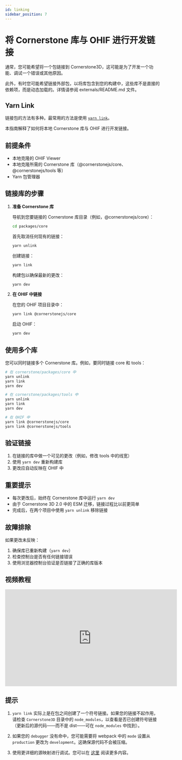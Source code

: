 ```yaml
---
id: linking
sidebar_position: 7
---
```


# 将 Cornerstone 库与 OHIF 进行开发链接

通常，您可能希望将一个包链接到 Cornerstone3D，这可能是为了开发一个功能、调试一个错误或其他原因。

此外，有时您可能希望链接外部包，以将库包含到您的构建中，这些库不是直接的依赖项，而是动态加载的。详情请参阅 externals/README.md 文件。

## Yarn Link

链接包的方法有多种。最常用的方法是使用 [`yarn link`](https://classic.yarnpkg.com/en/docs/cli/link)。

本指南解释了如何将本地 Cornerstone 库与 OHIF 进行开发链接。

## 前提条件

- 本地克隆的 OHIF Viewer
- 本地克隆所需的 Cornerstone 库（@cornerstonejs/core、@cornerstonejs/tools 等）
- Yarn 包管理器

## 链接库的步骤

1. **准备 Cornerstone 库**

   导航到您要链接的 Cornerstone 库目录（例如，@cornerstonejs/core）：

   ```bash
   cd packages/core
   ```

   首先取消任何现有的链接：

   ```bash
   yarn unlink
   ```

   创建链接：

   ```bash
   yarn link
   ```

   构建包以确保最新的更改：

   ```bash
   yarn dev
   ```

2. **在 OHIF 中链接**

   在您的 OHIF 项目目录中：

   ```bash
   yarn link @cornerstonejs/core
   ```

   启动 OHIF：

   ```bash
   yarn dev
   ```

## 使用多个库

您可以同时链接多个 Cornerstone 库。例如，要同时链接 core 和 tools：

```bash
# 在 cornerstone/packages/core 中
yarn unlink
yarn link
yarn dev

# 在 cornerstone/packages/tools 中
yarn unlink
yarn link
yarn dev

# 在 OHIF 中
yarn link @cornerstonejs/core
yarn link @cornerstonejs/tools
```

## 验证链接

1. 在链接的库中做一个可见的更改（例如，修改 tools 中的线宽）
2. 使用 `yarn dev` 重新构建库
3. 更改应自动反映在 OHIF 中

## 重要提示

- 每次更改后，始终在 Cornerstone 库中运行 `yarn dev`
- 由于 Cornerstone 3D 2.0 中的 ESM 迁移，链接过程比以前更简单
- 完成后，在两个项目中使用 `yarn unlink` 移除链接

## 故障排除

如果更改未反映：

1. 确保库已重新构建（`yarn dev`）
2. 检查控制台是否有任何链接错误
3. 使用浏览器控制台验证是否链接了正确的库版本

## 视频教程

<iframe width="560" height="315" src="https://www.youtube.com/embed/IOXQ1od6DZA?si=3QP4rppQgedJn7y8" title="YouTube video player" frameborder="0" allow="accelerometer; autoplay; clipboard-write; encrypted-media; gyroscope; picture-in-picture; web-share" referrerpolicy="strict-origin-when-cross-origin" allowfullscreen></iframe>

## 提示

1. `yarn link` 实际上是在包之间创建了一个符号链接。如果您的链接不起作用，请检查 `Cornerstone3D` 目录中的 `node_modules`，以查看是否已创建符号链接（更新后的源代码——而不是 dist——可在 `node_modules` 中找到）。

2. 如果您的 `debugger` 没有命中，您可能需要将 webpack 中的 `mode` 设置从 `production` 更改为 `development`。这确保源代码不会被压缩。

3. 使用更详细的源映射进行调试。您可以在 [这里](https://webpack.js.org/configuration/devtool/) 阅读更多内容。